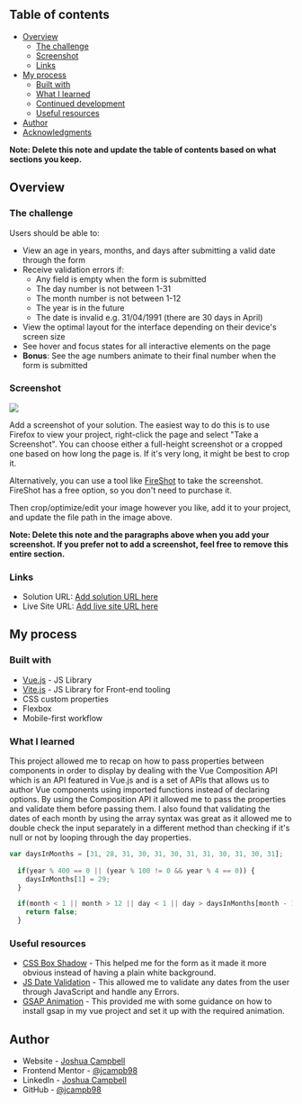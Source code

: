 ## Table of contents

- [Overview](#overview)
  - [The challenge](#the-challenge)
  - [Screenshot](#screenshot)
  - [Links](#links)
- [My process](#my-process)
  - [Built with](#built-with)
  - [What I learned](#what-i-learned)
  - [Continued development](#continued-development)
  - [Useful resources](#useful-resources)
- [Author](#author)
- [Acknowledgments](#acknowledgments)

**Note: Delete this note and update the table of contents based on what sections you keep.**

## Overview

### The challenge

Users should be able to:

- View an age in years, months, and days after submitting a valid date through the form
- Receive validation errors if:
  - Any field is empty when the form is submitted
  - The day number is not between 1-31
  - The month number is not between 1-12
  - The year is in the future
  - The date is invalid e.g. 31/04/1991 (there are 30 days in April)
- View the optimal layout for the interface depending on their device's screen size
- See hover and focus states for all interactive elements on the page
- **Bonus**: See the age numbers animate to their final number when the form is submitted

### Screenshot

![](./screenshot.jpg)

Add a screenshot of your solution. The easiest way to do this is to use Firefox to view your project, right-click the page and select "Take a Screenshot". You can choose either a full-height screenshot or a cropped one based on how long the page is. If it's very long, it might be best to crop it.

Alternatively, you can use a tool like [FireShot](https://getfireshot.com/) to take the screenshot. FireShot has a free option, so you don't need to purchase it. 

Then crop/optimize/edit your image however you like, add it to your project, and update the file path in the image above.

**Note: Delete this note and the paragraphs above when you add your screenshot. If you prefer not to add a screenshot, feel free to remove this entire section.**

### Links

- Solution URL: [Add solution URL here](https://your-solution-url.com)
- Live Site URL: [Add live site URL here](https://your-live-site-url.com)

## My process

### Built with

- [Vue.js](https://vuejs.org/) - JS Library
- [Vite.js](https://vitejs.dev/) - JS Library for Front-end tooling
- CSS custom properties
- Flexbox
- Mobile-first workflow

### What I learned

This project allowed me to recap on how to pass properties between components in order to display by dealing with the Vue Composition API which is an API featured in Vue.js and is a set of APIs that allows us to author Vue components using imported functions instead of declaring options. By using the Composition API it allowed me to pass the properties and validate them before passing them. I also found that validating the dates of each month by using the array syntax was great as it allowed me to double check the input separately in a different method than checking if it's null or not by looping through the day properties.

```js
var daysInMonths = [31, 28, 31, 30, 31, 30, 31, 31, 30, 31, 30, 31];
  
  if(year % 400 == 0 || (year % 100 != 0 && year % 4 == 0)) {
    daysInMonths[1] = 29;
  }

  if(month < 1 || month > 12 || day < 1 || day > daysInMonths[month - 1]) {
    return false;
  }
```

### Useful resources

- [CSS Box Shadow](https://css-tricks.com/snippets/css/css-box-shadow/) - This helped me for the form as it made it more obvious instead of having a plain white background.
- [JS Date Validation](https://www.scaler.com/topics/date-validation-in-javascript/) - This allowed me to validate any dates from the user through JavaScript and handle any Errors.
- [GSAP Animation](https://gsap.com/docs/v3/GSAP/gsap.fromTo()/) - This provided me with some guidance on how to install gsap in my vue project and set it up with the required animation.

## Author

- Website - [Joshua Campbell](https://www.joshua-campbell.net/)
- Frontend Mentor - [@jcampb98](https://www.frontendmentor.io/profile/jcampb98)
- LinkedIn - [Joshua Campbell](https://www.linkedin.com/in/joshua-campbell98/)
- GitHub - [@jcampb98](https://github.com/jcampb98)